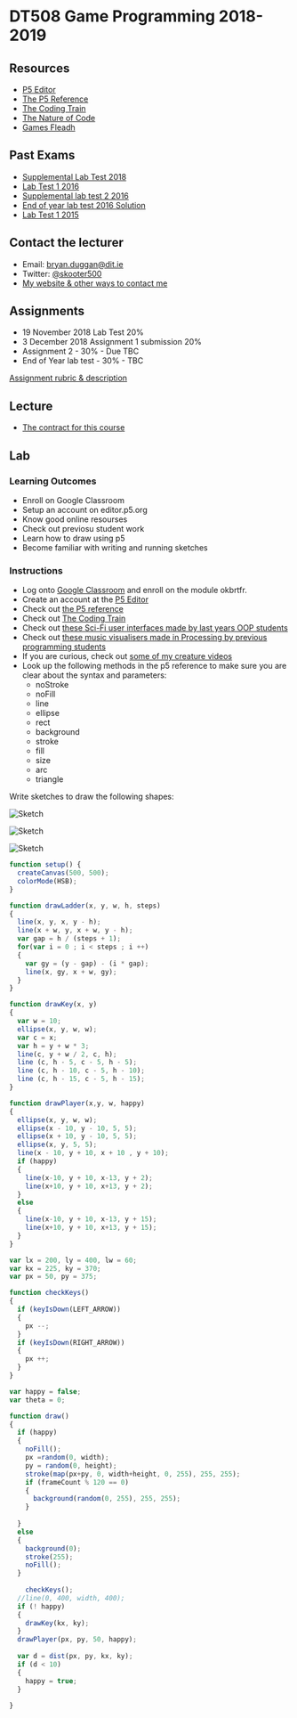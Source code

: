 # DT508 Game Programming 2018-2019

Resources
---------
* [P5 Editor](http://editor.p5.org)
* [The P5 Reference](https://p5js.org/reference/)
* [The Coding Train](https://www.youtube.com/channel/UCvjgXvBlbQiydffZU7m1_aw)
* [The Nature of Code](http://natureofcode.com/)
* [Games Fleadh](http://www.gamesfleadh.ie/)

## Past Exams
- [Supplemental Lab Test 2018](https://github.com/skooter500/GP-Autumn-Lab-Test-2018)
- [Lab Test 1 2016](https://github.com/skooter500/GP_Lab_Test_1)
- [Supplemental lab test 2 2016](https://github.com/skooter500/DT508-Lab-Test-Supplemental-2016)
- [End of year lab test 2016 Solution](https://github.com/skooter500/DT508-Lab-Test-Solution-2016)
- [Lab Test 1 2015](https://github.com/skooter500/dt508_2015_labtest1)

## Contact the lecturer
* Email: bryan.duggan@dit.ie
* Twitter: [@skooter500](http://twitter.com/skooter500)
* [My website & other ways to contact me](http://bryanduggan.org)

## Assignments

- 19 November 2018 Lab Test 20%
- 3 December 2018 Assignment 1 submission 20%
- Assignment 2 - 30% - Due TBC 
- End of Year lab test - 30% - TBC 

[Assignment rubric & description](assignments.md)

## Lecture
- [The contract for this course](https://1drv.ms/w/s!Ak7y2552PWCrjPYXt8HlWl1T1cg5Og)

## Lab

### Learning Outcomes
- Enroll on Google Classroom
- Setup an account on editor.p5.org
- Know good online resourses
- Check out previosu student work
- Learn how to draw using p5
- Become familiar with writing and running sketches

### Instructions
- Log onto [Google Classroom](http://classroom.google.com) and enroll on the module okbrtfr.
- Create an account at the [P5 Editor](http://editor.p5.org)
- Check out [the P5 reference](https://p5js.org/reference/)
- Check out [The Coding Train](https://www.youtube.com/channel/UCvjgXvBlbQiydffZU7m1_aw)
- Check out [these Sci-Fi user interfaces made by last years OOP students](https://www.youtube.com/playlist?list=PL1n0B6z4e_E5RZYrubD2pcxq0qzGy-3vr)
- Check out [these music visualisers made in Processing by previous programming students](https://www.youtube.com/watch?v=cW8s5i9dmqA&list=PL1n0B6z4e_E6jErrS0ScSCaVrN7KV729x)
- If you are curious, check out [some of my creature videos](https://www.youtube.com/watch?v=cW8s5i9dmqA&list=PL1n0B6z4e_E6jErrS0ScSCaVrN7KV729x)
- Look up the following methods in the p5 reference to make sure you are clear about the syntax and parameters:
    - noStroke
    - noFill
    - line
    - ellipse
    - rect
    - background
    - stroke
    - fill
    - size
    - arc
    - triangle

Write sketches to draw the following shapes:

![Sketch](images/p1.png)

![Sketch](images/p1.1.png)

![Sketch](images/p1.2.png)

```JavaScript
function setup() {
  createCanvas(500, 500);
  colorMode(HSB);
}

function drawLadder(x, y, w, h, steps)
{
  line(x, y, x, y - h);
  line(x + w, y, x + w, y - h);
  var gap = h / (steps + 1);
  for(var i = 0 ; i < steps ; i ++)
  {
    var gy = (y - gap) - (i * gap);
    line(x, gy, x + w, gy); 
  }
}

function drawKey(x, y)
{  
  var w = 10;
  ellipse(x, y, w, w);
  var c = x;
  var h = y + w * 3;
  line(c, y + w / 2, c, h);
  line (c, h - 5, c - 5, h - 5);
  line (c, h - 10, c - 5, h - 10);
  line (c, h - 15, c - 5, h - 15);
}

function drawPlayer(x,y, w, happy)
{
  ellipse(x, y, w, w);
  ellipse(x - 10, y - 10, 5, 5);
  ellipse(x + 10, y - 10, 5, 5);
  ellipse(x, y, 5, 5);
  line(x - 10, y + 10, x + 10 , y + 10);
  if (happy)
  {
    line(x-10, y + 10, x-13, y + 2);
    line(x+10, y + 10, x+13, y + 2);    
  }
  else
  {
    line(x-10, y + 10, x-13, y + 15);
    line(x+10, y + 10, x+13, y + 15);    
  }
}

var lx = 200, ly = 400, lw = 60;
var kx = 225, ky = 370;
var px = 50, py = 375;

function checkKeys()
{
  if (keyIsDown(LEFT_ARROW))
  {
    px --;
  }
  if (keyIsDown(RIGHT_ARROW))
  {
    px ++;
  }
}

var happy = false;
var theta = 0;

function draw()
{
  if (happy)
  {
    noFill();
    px =random(0, width);
    py = random(0, height);
    stroke(map(px+py, 0, width+height, 0, 255), 255, 255);
    if (frameCount % 120 == 0)
    {
      background(random(0, 255), 255, 255);
    }
    
  }
  else
  {
    background(0);
    stroke(255);
    noFill();
  }
    
	checkKeys();
  //line(0, 400, width, 400);
  if (! happy)
  {
    drawKey(kx, ky);
  }
  drawPlayer(px, py, 50, happy);
  
  var d = dist(px, py, kx, ky);
  if (d < 10)
  {
    happy = true;
  }
  
}
```